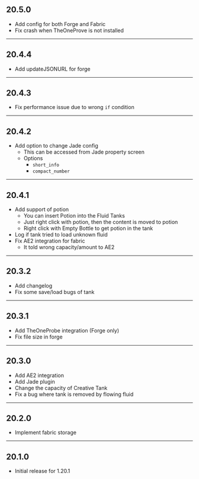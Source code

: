 ## 20.5.0

* Add config for both Forge and Fabric
* Fix crash when TheOneProve is not installed

---
## 20.4.4

* Add updateJSONURL for forge

---
## 20.4.3

* Fix performance issue due to wrong `if` condition

---
## 20.4.2

* Add option to change Jade config
  * This can be accessed from Jade property screen
  * Options
    * `short_info`
    * `compact_number`

---
## 20.4.1

* Add support of potion
  * You can insert Potion into the Fluid Tanks
  * Just right click with potion, then the content is moved to potion
  * Right click with Empty Bottle to get potion in the tank
* Log if tank tried to load unknown fluid
* Fix AE2 integration for fabric
  * It told wrong capacity/amount to AE2

---
## 20.3.2

* Add changelog
* Fix some save/load bugs of tank

---
## 20.3.1

* Add TheOneProbe integration (Forge only)
* Fix file size in forge

---
## 20.3.0

* Add AE2 integration
* Add Jade plugin
* Change the capacity of Creative Tank
* Fix a bug where tank is removed by flowing fluid

---
## 20.2.0

* Implement fabric storage

---
## 20.1.0

* Initial release for 1.20.1
